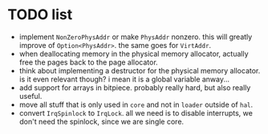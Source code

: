 # TODO list
- implement `NonZeroPhysAddr` or make `PhysAddr` nonzero. this will greatly improve of `Option<PhysAddr>`. the same goes for `VirtAddr`.
- when deallocating memory in the physical memory allocator, actually free the pages back to the page allocator.
- think about implementing a destructor for the physical memory allocator. is it even relevant though? i mean it is a global
  variable anway...
- add support for arrays in bitpiece. probably really hard, but also really useful.
- move all stuff that is only used in `core` and not in `loader` outside of `hal`.
- convert `IrqSpinlock` to `IrqLock`. all we need is to disable interrupts, we don't need the spinlock, since we are single core.
